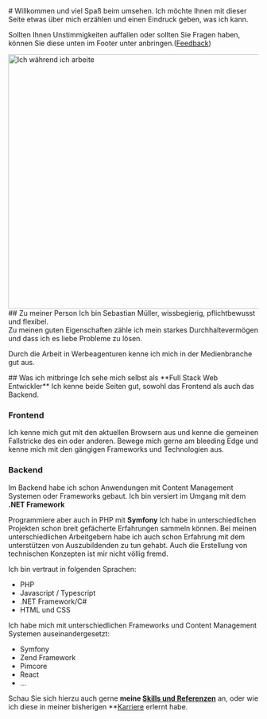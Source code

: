 <div class="textarea_block">
# Willkommen und viel Spaß beim umsehen.
Ich möchte Ihnen mit dieser Seite etwas über mich erzählen und einen Eindruck geben, was ich kann.

Sollten Ihnen Unstimmigkeiten auffallen oder sollten Sie Fragen haben, können Sie diese unten im Footer unter anbringen.(<a href="/feedback">Feedback</a>) 
</div>
<div class="textarea_block">
<img class="left" src="/img/sebastian-mueller-foto.png" width="512" srcset="/img/sebastian-mueller-foto.png 2x" alt="Ich während ich arbeite">
## Zu meiner Person
Ich bin Sebastian Müller, wissbegierig, pflichtbewusst und flexibel.<br/>
Zu meinen guten Eigenschaften zähle ich mein starkes Durchhaltevermögen und dass ich es liebe Probleme zu lösen.

Durch die Arbeit in Werbeagenturen kenne ich mich in der Medienbranche gut aus.
</div>
<div class="textarea_block textarea_block-2column">
## Was ich mitbringe
Ich sehe mich selbst als **Full Stack Web Entwickler** Ich kenne beide Seiten gut, sowohl das Frontend als auch das Backend.

### Frontend
Ich kenne mich gut mit den aktuellen Browsern aus und kenne die gemeinen Fallstricke des ein oder anderen.
Bewege mich gerne am bleeding Edge und kenne mich mit den gängigen Frameworks und Technologien aus. 

### Backend
Im Backend habe ich schon Anwendungen mit Content Management Systemen oder Frameworks gebaut. Ich bin versiert im Umgang mit dem **.NET Framework**

Programmiere aber auch in PHP mit **Symfony**
Ich habe in unterschiedlichen Projekten schon breit gefächerte Erfahrungen sammeln können. Bei meinen unterschiedlichen Arbeitgebern habe ich auch schon Erfahrung mit dem unterstützen von Auszubildenden zu tun gehabt. 
Auch die Erstellung von technischen Konzepten ist mir nicht völlig fremd.

Ich bin vertraut in folgenden Sprachen:

- PHP
- Javascript / Typescript
- .NET Framework/C#
- HTML und CSS

Ich habe mich mit unterschiedlichen Frameworks und Content Management Systemen auseinandergesetzt:

- Symfony
- Zend Framework
- Pimcore
- React
- ...

Schau Sie sich hierzu auch gerne **meine [Skills und Referenzen](/experiences)** an, oder wie ich diese in meiner bisherigen **[Karriere](/career) erlernt habe.
</div>